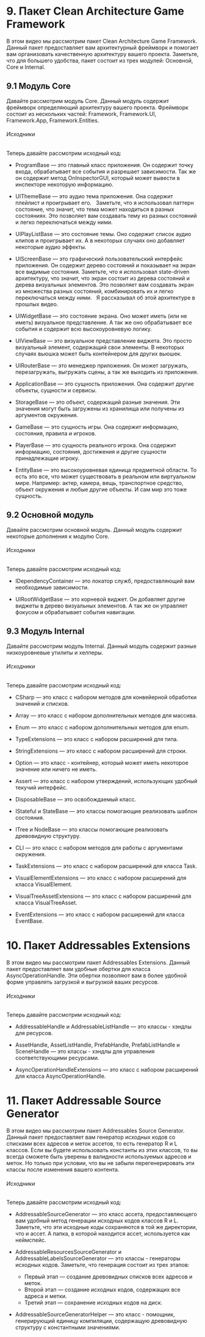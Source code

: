 # 9. Пакет Clean Architecture Game Framework
В этом видео мы рассмотрим пакет Clean Architecture Game Framework.
Данный пакет предоставляет вам архитектурный фреймворк и помогает вам организовать качественную архитектуру вашего проекта.
Заметьте, что для большего удобства, пакет состоит из трех модулей: Основной, Сore и Internal.

## 9.1 Модуль Core
Давайте рассмотрим модуль Core.
Данный модуль содержит фреймворк определяющий архитектуру вашего проекта.
Фреймворк состоит из нескольких частей: Framework, Framework.UI, Framework.App, Framework.Entities.

###### Исходники
Теперь давайте рассмотрим исходный код:

- ProgramBase — это главный класс приложения.
  Он содержит точку входа, обрабатывает все события и разрешает зависимости.
  Так же он содержит метод OnInspectorGUI, который может вывести в инспекторе некоторую информацию.

- UIThemeBase — это аудио тема приложения.
  Она содержит плейлист и проигрывает его.
  Заметьте, что я использовал паттерн состояние, что значит, что тема может находиться в разных состояниях.
  Это позволяет вам создавать тему из разных состояний и легко переключаться между ними.

- UIPlayListBase — это состояние темы.
  Оно содержит список аудио клипов и проигрывает их.
  А в некоторых случаях оно добавляет некоторые аудио эффекты.

- UIScreenBase — это графический пользовательский интерфейс приложения.
  Он содержит дерево состояний и показывает на экран все видимые состояния.
  Заметьте, что я использовал state-driven архитектуру, что значит, что экран состоит из дерева состояний и дерева визуальных элементов.
  Это позволяет вам создавать экран из множества разных состояний, комбинировать их и легко переключаться между ними.
  Я рассказывал об этой архитектуре в прошлых видео.

- UIWidgetBase — это состояние экрана.
  Оно может иметь (или не иметь) визуальное представление.
  А так же оно обрабатывает все события и содержит всю высокоуровневую логику.

- UIViewBase — это визуальное представление виджета.
  Это просто визуальный элемент, содержащий свои элементы.
  В некоторых случаях вьюшка может быть контейнером для других вьюшек.

- UIRouterBase — это менеджер приложения.
  Он может загружать, перезагружать, выгружать сцены, а так же выходить из приложения.

- ApplicationBase — это сущность приложения.
  Она содержит другие объекты, сущности и сервисы.

- StorageBase — это объект, содержащий разные значения.
  Эти значения могут быть загружены из хранилища или получены из аргументов окружения.

- GameBase — это сущность игры.
  Она содержит информацию, состояния, правила и игроков.

- PlayerBase — это сущность реального игрока.
  Она содержит информацию, состояния, достижения и другие сущности принадлежащие игроку.

- EntityBase — это высокоуровневая единица предметной области.
  То есть это все, что может существовать в реальном или виртуальном мире.
  Например: актер, камера, вещь, транспортное средство, объект окружения и любые другие объекты.
  И сам мир это тоже сущность.

## 9.2 Основной модуль
Давайте рассмотрим основной модуль.
Данный модуль содержит некоторые дополнения к модулю Core.

###### Исходники
Теперь давайте рассмотрим исходный код:

- IDependencyContainer — это локатор служб, предоставляющий вам необходимые зависимости.

- UIRootWidgetBase — это корневой виджет.
  Он добавляет другие виджеты в дерево визуальных элементов.
  А так же он управляет фокусом и обрабатывает события навигации.

## 9.3 Модуль Internal
Давайте рассмотрим модуль Internal.
Данный модуль содержит разные низкоуровневые утилиты и хелперы.

###### Исходники
Теперь давайте рассмотрим исходный код:

- CSharp — это класс с набором методов для конвейерной обработки значений и списков.

- Array — это класс с набором дополнительных методов для массива.

- Enum — это класс с набором дополнительных методов для enum.

- TypeExtensions — это класс с набором расширений для типа.

- StringExtensions — это класс с набором расширений для строки.

- Option — это класс - контейнер, который может иметь некоторое значение или ничего не иметь.

- Assert — это класс с набором утверждений, использующих удобный текучий интерфейс.

- DisposableBase — это освобождаемый класс.

- IStateful и StateBase — это классы помогающие реализовать шаблон состояния.

- ITree и NodeBase — это классы помогающие реализовать древовидную структуру.

- CLI — это класс с набором методов для работы с аргументами окружения.

- TaskExtensions — это класс с набором расширений для класса Task.

- VisualElementExtensions — это класс с набором расширений для класса VisualElement.

- VisualTreeAssetExtensions — это класс с набором расширений для класса VisualTreeAsset.

- EventExtensions — это класс с набором расширений для класса EventBase.

# 10. Пакет Addressables Extensions
В этом видео мы рассмотрим пакет Addressables Extensions.
Данный пакет предоставляет вам удобные обертки для класса AsyncOperationHandle. 
Эти обертки позволяют вам в более удобной форме управлять загрузкой и выгрузкой ваших ресурсов.

###### Исходники
Теперь давайте рассмотрим исходный код:

- AddressableHandle и AddressableListHandle — это классы - хэндлы для ресурсов.

- AssetHandle, AssetListHandle, PrefabHandle, PrefabListHandle и SceneHandle — это классы - хэндлы для управления соответствующими ресурсами.

- AsyncOperationHandleExtensions — это класс с набором расширений для класса AsyncOperationHandle.

# 11. Пакет Addressable Source Generator
В этом видео мы рассмотрим пакет Addressables Source Generator.
Данный пакет предоставляет вам генератор исходных кодов со списками всех адресов и меток ассетов, то есть генератор R и L классов.
Если вы будете использовать константы из этих классов, то вы всегда сможете быть уверены в валидности используемых адресов и меток.
Но только при условии, что вы не забыли перегенерировать эти классы после изменения вашего контента.

###### Исходники
Теперь давайте рассмотрим исходный код:

- AddressableSourceGenerator — это класс ассета, предоставляющего вам удобный метод генерации исходных кодов классов R и L.
  Заметьте, что эти исходные коды сохраняются в той же директории, что и ассет.
  А папка, в которой находится ассет, используется как неймспейс.

- AddressableResourcesSourceGenerator и AddressableLabelsSourceGenerator — это классы - генераторы исходных кодов.
  Заметьте, что генерация состоит из трех этапов:
  - Первый этап — создание древовидных списков всех адресов и меток.
  - Второй этап — создание исходных кодов, содержащих все адреса и метки.
  - Третий этап — сохранение исходных кодов на диск.

- AddressableSourceGeneratorHelper — это класс - помощник, генерирующий единицу компиляции, содержащую древовидную структуру с константными значениями.
